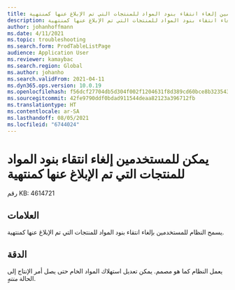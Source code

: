 ```yaml
---
title: يمكن للمستخدمين إلغاء انتقاء بنود المواد للمنتجات التي تم الإبلاغ عنها كمنتهية
description: يسمح النظام للمستخدمين بإلغاء انتقاء بنود المواد للمنتجات التي تم الإبلاغ عنها كمنتهية.
author: johanhoffmann
ms.date: 4/11/2021
ms.topic: troubleshooting
ms.search.form: ProdTableListPage
audience: Application User
ms.reviewer: kamaybac
ms.search.region: Global
ms.author: johanho
ms.search.validFrom: 2021-04-11
ms.dyn365.ops.version: 10.0.19
ms.openlocfilehash: f56dcf27704db5d304f002f1204631f8d389cd60bce8b3235433c0131b9473a9
ms.sourcegitcommit: 42fe9790ddf0bdad911544deaa82123a396712fb
ms.translationtype: HT
ms.contentlocale: ar-SA
ms.lasthandoff: 08/05/2021
ms.locfileid: "6744024"
---
```

# <a name="users-can-unpick-material-lines-for-products-that-have-been-reported-as-finished"></a>يمكن للمستخدمين إلغاء انتقاء بنود المواد للمنتجات التي تم الإبلاغ عنها كمنتهية

رقم KB: 4614721

## <a name="symptoms"></a>العلامات

يسمح النظام للمستخدمين بإلغاء انتقاء بنود المواد للمنتجات التي تم الإبلاغ عنها كمنتهية.

## <a name="resolution"></a>الدقة

يعمل النظام كما هو مصمم. يمكن تعديل استهلاك المواد الخام حتى يصل أمر الإنتاج إلى الحالة *منتهٍ‬*.
